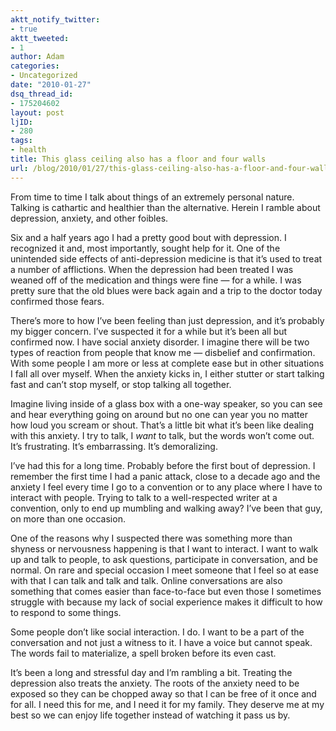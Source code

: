 ```yaml
---
aktt_notify_twitter:
- true
aktt_tweeted:
- 1
author: Adam
categories:
- Uncategorized
date: "2010-01-27"
dsq_thread_id:
- 175204602
layout: post
ljID:
- 280
tags:
- health
title: This glass ceiling also has a floor and four walls
url: /blog/2010/01/27/this-glass-ceiling-also-has-a-floor-and-four-walls/
---
```

From time to time I talk about things of an extremely personal nature. Talking is cathartic and healthier than the alternative. Herein I ramble about depression, anxiety, and other foibles.

<!--more-->

Six and a half years ago I had a pretty good bout with depression. I recognized it and, most importantly, sought help for it. One of the unintended side effects of anti-depression medicine is that it&#8217;s used to treat a number of afflictions. When the depression had been treated I was weaned off of the medication and things were fine &#8212; for a while. I was pretty sure that the old blues were back again and a trip to the doctor today confirmed those fears.

There&#8217;s more to how I&#8217;ve been feeling than just depression, and it&#8217;s probably my bigger concern. I&#8217;ve suspected it for a while but it&#8217;s been all but confirmed now. I have social anxiety disorder. I imagine there will be two types of reaction from people that know me &#8212; disbelief and confirmation. With some people I am more or less at complete ease but in other situations I fall all over myself. When the anxiety kicks in, I either stutter or start talking fast and can&#8217;t stop myself, or stop talking all together.

Imagine living inside of a glass box with a one-way speaker, so you can see and hear everything going on around but no one can year you no matter how loud you scream or shout. That&#8217;s a little bit what it&#8217;s been like dealing with this anxiety. I try to talk, I _want_ to talk, but the words won&#8217;t come out. It&#8217;s frustrating. It&#8217;s embarrassing. It&#8217;s demoralizing.

I&#8217;ve had this for a long time. Probably before the first bout of depression. I remember the first time I had a panic attack, close to a decade ago and the anxiety I feel every time I go to a convention or to any place where I have to interact with people. Trying to talk to a well-respected writer at a convention, only to end up mumbling and walking away? I&#8217;ve been that guy, on more than one occasion.

One of the reasons why I suspected there was something more than shyness or nervousness happening is that I want to interact. I want to walk up and talk to people, to ask questions, participate in conversation, and be normal. On rare and special occasion I meet someone that I feel so at ease with that I can talk and talk and talk. Online conversations are also something that comes easier than face-to-face but even those I sometimes struggle with because my lack of social experience makes it difficult to how to respond to some things.

Some people don&#8217;t like social interaction. I do. I want to be a part of the conversation and not just a witness to it. I have a voice but cannot speak. The words fail to materialize, a spell broken before its even cast.

It&#8217;s been a long and stressful day and I&#8217;m rambling a bit. Treating the depression also treats the anxiety. The roots of the anxiety need to be exposed so they can be chopped away so that I can be free of it once and for all. I need this for me, and I need it for my family. They deserve me at my best so we can enjoy life together instead of watching it pass us by.
